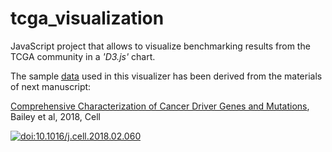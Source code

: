 # tcga_visualization

JavaScript project that allows to visualize benchmarking results from the TCGA community in a *'D3.js'* chart.

The sample [data](https://github.com/inab/tcga_visualization/tree/master/data) used in this visualizer has been derived from the materials of next manuscript:

[Comprehensive Characterization of Cancer Driver Genes and Mutations](https://www.cell.com/cell/fulltext/S0092-8674%2818%2930237-X?code=cell-site), Bailey et al, 2018, Cell

[![doi:10.1016/j.cell.2018.02.060](https://img.shields.io/badge/doi-10.1016%2Fj.cell.2018.02.060-green.svg)](https://doi.org/10.1016/j.cell.2018.02.060) 

